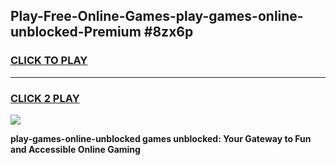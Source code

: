 
## Play-Free-Online-Games-play-games-online-unblocked-Premium #8zx6p
<h3>
<a href="https://premium.freeplayer.one?title=play-games-online-unblocked&ref=8M">CLICK TO PLAY</a></h3>
<hr>

<h3>
<a href="https://premium.freeplayer.one?title=play-games-online-unblocked&ref=8M">CLICK 2 PLAY</a>
  
</h3>

<a href="https://premium.freeplayer.one?title=play-games-online-unblocked&ref=8M"><img src="https://clearcache.store/games.png"></a>


**play-games-online-unblocked games unblocked: Your Gateway to Fun and Accessible Online Gaming**
